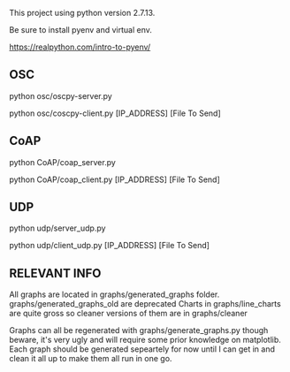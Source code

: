 This project using python version 2.7.13.

Be sure to install pyenv and virtual env.

https://realpython.com/intro-to-pyenv/

OSC
----

python osc/oscpy-server.py

python osc/coscpy-client.py [IP_ADDRESS] [File To Send]


CoAP
----

python CoAP/coap_server.py

python CoAP/coap_client.py [IP_ADDRESS] [File To Send]


UDP
---

python udp/server_udp.py

python udp/client_udp.py [IP_ADDRESS] [File To Send]


RELEVANT INFO
--------------
All graphs are located in graphs/generated_graphs folder.
graphs/generated_graphs_old are deprecated
Charts in graphs/line_charts are quite gross so cleaner versions of them are in graphs/cleaner

Graphs can all be regenerated with graphs/generate_graphs.py though beware, it's very ugly and will require some prior knowledge on matplotlib. Each graph should be generated sepeartely for now until I can get in and clean it all up to make them all run in one go.
